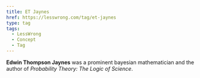 ```yaml
---
title: ET Jaynes
href: https://lesswrong.com/tag/et-jaynes
type: tag
tags:
  - LessWrong
  - Concept
  - Tag
---
```


**Edwin Thompson Jaynes** was a prominent bayesian mathematician and the author of *Probability Theory: The Logic of Science*.